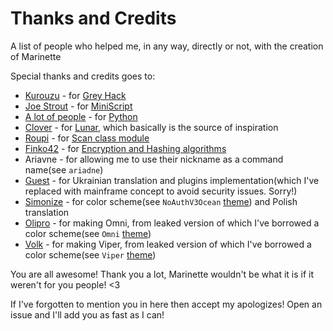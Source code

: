 # Thanks and Credits

A list of people who helped me, in any way, directly or not, with the creation of Marinette

Special thanks and credits goes to:

-   [Kurouzu](https://steamcommunity.com/profiles/76561198135838638) - for [Grey Hack](https://store.steampowered.com/app/605230/Grey_Hack/)
-   [Joe Strout](https://github.com/JoeStrout) - for [MiniScript](https://github.com/JoeStrout/miniscript)
-   [A lot of people](https://github.com/python/) - for [Python](https://en.wikipedia.org/wiki/Python_(programming_language))
-   [Clover](https://github.com/cloverrfoxx) - for [Lunar](https://github.com/cloverrfoxx/greyhack), which basically is the source of inspiration
-   [Roupi](https://www.greyrepo.xyz/users/roupi) - for [Scan class module](https://www.greyrepo.xyz/posts/scan-class)
-   [Finko42](https://github.com/Finko42) - for [Encryption and Hashing algorithms](https://github.com/Finko42/GreyHack)
-   Ariavne - for allowing me to use their nickname as a command name(see `ariadne`)
-   [Guest](https://github.com/fmmaks666) - for Ukrainian translation and plugins implementation(which I've replaced with mainframe concept to avoid security issues. Sorry!)
-   [Simonize](https://github.com/Simoniko) - for color scheme(see `NoAuthV3Ocean` [theme](themes/nav3ocean.src)) and Polish translation
-   [Olipro](https://github.com/Olipro) - for making Omni, from leaked version of which I've borrowed a color scheme(see `Omni` [theme](themes/omni.src))
-   [Volk](https://github.com/EntitySeaker) - for making Viper, from leaked version of which I've borrowed a color scheme(see `Viper` [theme](themes/viper.src))

You are all awesome! Thank you a lot, Marinette wouldn't be what it is if it weren't for you people! <3

If I've forgotten to mention you in here then accept my apologizes! Open an issue and I'll add you as fast as I can!
